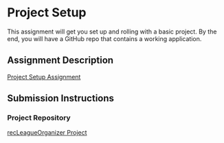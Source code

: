 # Project Setup
This assignment will get you set up and rolling with a basic project. By the end, you will have a GitHub repo that contains a working application.

## Assignment Description
[Project Setup Assignment](https://education.launchcode.org/liftoff/modules/assignments/project-setup)

## Submission Instructions

### Project Repository
[recLeagueOrganizer Project](https://github.com/LaunchCodeLiftoffProjects/recLeagueOrganizer.git)